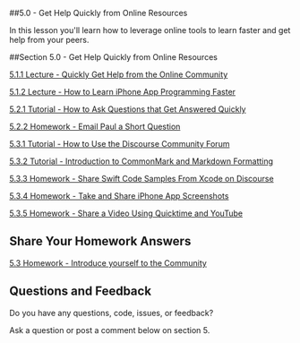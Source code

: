   ##5.0 - Get Help Quickly from Online Resources

In this lesson you'll learn how to leverage online tools to learn faster and get help from your peers.

##Section 5.0 - Get Help Quickly from Online Resources

[5.1.1 Lecture - Quickly Get Help from the Online Community](http://courses.supereasyapps.com/courses/chapter-1-make-your-first-iphone-app/lectures/753165)

[5.1.2 Lecture - How to Learn iPhone App Programming Faster
](http://courses.supereasyapps.com/courses/chapter-1-make-your-first-iphone-app/lectures/753168)

[5.2.1 Tutorial - How to Ask Questions that Get Answered Quickly](http://courses.supereasyapps.com/courses/chapter-1-make-your-first-iphone-app/lectures/753170)

[5.2.2 Homework - Email Paul a Short Question](http://courses.supereasyapps.com/courses/chapter-1-make-your-first-iphone-app/lectures/753166)

[5.3.1 Tutorial - How to Use the Discourse Community Forum
](http://courses.supereasyapps.com/courses/chapter-1-make-your-first-iphone-app/lectures/753171)

[5.3.2 Tutorial - Introduction to CommonMark and Markdown Formatting
](http://courses.supereasyapps.com/courses/chapter-1-make-your-first-iphone-app/lectures/753174)

[5.3.3 Homework - Share Swift Code Samples From Xcode on Discourse
](http://courses.supereasyapps.com/courses/chapter-1-make-your-first-iphone-app/lectures/753172)

[5.3.4 Homework - Take and Share iPhone App Screenshots
](http://courses.supereasyapps.com/courses/chapter-1-make-your-first-iphone-app/lectures/753173)

[5.3.5 Homework - Share a Video Using Quicktime and YouTube](http://courses.supereasyapps.com/courses/chapter-1-make-your-first-iphone-app/lectures/753175)
  
## Share Your Homework Answers ##

[5.3 Homework - Introduce yourself to the Community](http://community.supereasyapps.com/t/chapter-1-5-3-homework-introduce-yourself-to-the-community/768)

## Questions and Feedback ##

Do you have any questions, code, issues, or feedback?

Ask a question or post a comment below on section 5.
